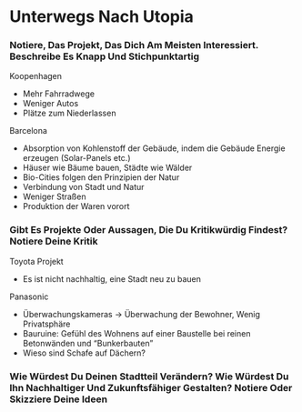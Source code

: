 # Unterwegs Nach Utopia

### Notiere, Das Projekt, Das Dich Am Meisten Interessiert. Beschreibe Es Knapp Und Stichpunktartig

Koopenhagen

- Mehr Fahrradwege
- Weniger Autos
- Plätze zum Niederlassen

Barcelona

- Absorption von Kohlenstoff der Gebäude, indem die Gebäude Energie erzeugen (Solar-Panels etc.)
- Häuser wie Bäume bauen, Städte wie Wälder
- Bio-Cities folgen den Prinzipien der Natur
- Verbindung von Stadt und Natur
- Weniger Straßen
- Produktion der Waren vorort

### Gibt Es Projekte Oder Aussagen, Die Du Kritikwürdig Findest? Notiere Deine Kritik

Toyota Projekt

- Es ist nicht nachhaltig, eine Stadt neu zu bauen

Panasonic

- Überwachungskameras → Überwachung der Bewohner, Wenig Privatsphäre
- Bauruine: Gefühl des Wohnens auf einer Baustelle bei reinen Betonwänden und “Bunkerbauten”
- Wieso sind Schafe auf Dächern?

### Wie Würdest Du Deinen Stadtteil Verändern? Wie Würdest Du Ihn Nachhaltiger Und Zukunftsfähiger Gestalten? Notiere Oder Skizziere Deine Ideen